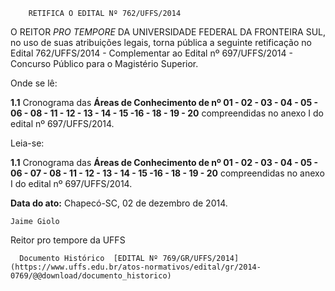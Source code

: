        RETIFICA O EDITAL Nº 762/UFFS/2014  

O REITOR *PRO TEMPORE* DA UNIVERSIDADE FEDERAL DA FRONTEIRA SUL, no uso de suas atribuições legais, torna pública a seguinte retificação no Edital 762/UFFS/2014 - Complementar ao Edital nº 697/UFFS/2014 - Concurso Público para o Magistério Superior.

 Onde se lê:

 **1.1** Cronograma das **Áreas de Conhecimento de nº 01 - 02 - 03 - 04 - 05 - 06 - 08 - 11 - 12 - 13 - 14 - 15 -16 - 18 - 19 - 20** compreendidas no anexo I do edital nº 697/UFFS/2014.

 Leia-se:

 **1.1** Cronograma das **Áreas de Conhecimento de nº 01 - 02 - 03 - 04 - 05 - 06 - 07 - 08 - 11 - 12 - 13 - 14 - 15 -16 - 18 - 19 - 20** compreendidas no anexo I do edital nº 697/UFFS/2014.

  

   **Data do ato:** Chapecó-SC, 02 de dezembro de 2014.   
 

    Jaime Giolo   
 Reitor pro tempore da UFFS 

      Documento Histórico  [EDITAL Nº 769/GR/UFFS/2014](https://www.uffs.edu.br/atos-normativos/edital/gr/2014-0769/@@download/documento_historico)     
      